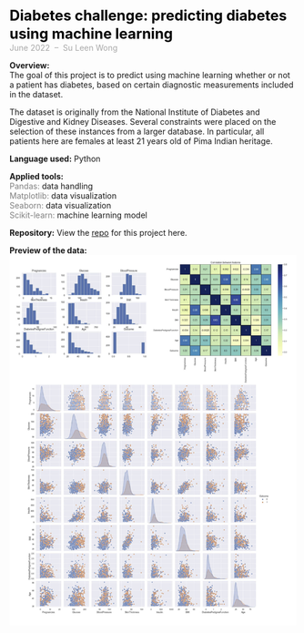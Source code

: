 <span style="font-weight: bold; color: black; font-size:180%; line-height: 32px;"> Diabetes challenge: predicting diabetes using machine learning  </span>  <br>
<span style="color:darkgrey;">June 2022 &nbsp;&ndash;&nbsp; Su Leen Wong</span>


**Overview:**  
The goal of this project is to predict using machine learning whether or not a patient has diabetes, based on certain diagnostic measurements included in the dataset. 

The dataset is originally from the National Institute of Diabetes and Digestive and Kidney Diseases. Several constraints were placed on the selection of these instances from a larger database. In particular, all patients here are females at least 21 years old of Pima Indian heritage.


**Language used:** Python

**Applied tools:**  
<span style="color:grey">Pandas:</span> data handling  
<span style="color:grey">Matplotlib:</span> data visualization  
<span style="color:grey">Seaborn:</span> data visualization  
<span style="color:grey">Scikit-learn:</span> machine learning model



**Repository:** View the [repo](https://github.com/suleenwong/Diabetes_Challenge)
 for this project here.

**Preview of the data:**
![](/assets/images/diabetes-cover.png)
